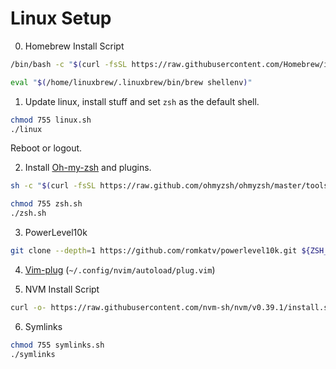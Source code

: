 # Linux Setup

0. Homebrew Install Script
  ```sh
  /bin/bash -c "$(curl -fsSL https://raw.githubusercontent.com/Homebrew/install/HEAD/install.sh)"
  ```

  ```sh
  eval "$(/home/linuxbrew/.linuxbrew/bin/brew shellenv)"
  ```

1. Update linux, install stuff and set `zsh` as the default shell.
  ```sh
  chmod 755 linux.sh
  ./linux
  ```
   Reboot or logout.

2. Install [Oh-my-zsh](https://ohmyz.sh/#install) and plugins.
  ```sh
  sh -c "$(curl -fsSL https://raw.github.com/ohmyzsh/ohmyzsh/master/tools/install.sh)"

  chmod 755 zsh.sh
  ./zsh.sh
  ```

3. PowerLevel10k
  ```sh
  git clone --depth=1 https://github.com/romkatv/powerlevel10k.git ${ZSH_CUSTOM:-$HOME/.oh-my-zsh/custom}/themes/powerlevel10k
  ```

4. [Vim-plug](https://github.com/junegunn/vim-plug/blob/master/plug.vim) (`~/.config/nvim/autoload/plug.vim`)

5. NVM Install Script
  ```sh
  curl -o- https://raw.githubusercontent.com/nvm-sh/nvm/v0.39.1/install.sh | bash
  ```

6. Symlinks
  ```sh
  chmod 755 symlinks.sh
  ./symlinks
  ```